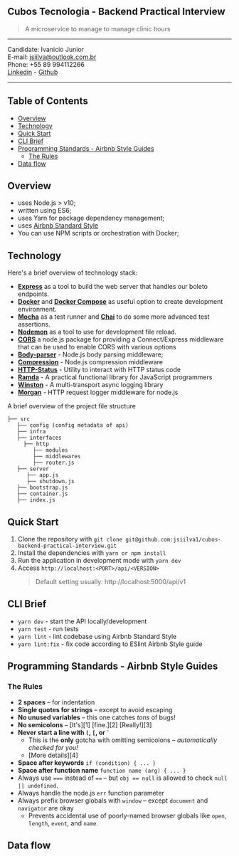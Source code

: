 ## Cubos Tecnologia - Backend Practical Interview 
> A microservice to manage to manage clinic hours
--------------------

Candidate: Ivanicio Junior   
E-mail: jsiilva@outlook.com.br   
Phone: +55 89 994112266  
[Linkedin](https://www.linkedin.com/in/jsilva49/) - [Github](https://github.com/jsiilva1/)

--------------------
  
## Table of Contents
- [Overview](#overview)
- [Technology](#technology)
- [Quick Start](#quick-start)
- [CLI Brief](#cli-brief)
- [Programming Standards - Airbnb Style Guides](#programming-standards---airbnb-style-guides)
  - [The Rules](#the-rules)
- [Data flow](#data-flow)

## Overview
- uses Node.js > v10;
- written using ES6;
- uses Yarn for package dependency management;
- uses [Airbnb Standard Style](https://github.com/airbnb/javascript)
- You can use NPM scripts or orchestration with Docker;

## Technology
Here's a brief overview of technology stack:
-  **[Express](https://github.com/expressjs/express)** as a tool to build the web server that handles our boleto endpoints.
-  **[Docker](https://docs.docker.com)** and **[Docker Compose](https://docs.docker.com/compose/)** as useful option to create development environment.
-  **[Mocha](https://www.npmjs.com/package/mocha)** as a test runner and **[Chai](http://chaijs.com)** to do some more advanced test assertions.
-  **[Nodemon](https://nodemon.io/)** as a tool to use for development file reload.
 -  **[CORS](https://www.npmjs.com/package/cors)** a node.js package for providing a Connect/Express middleware that can be used to enable CORS with various options
 - **[Body-parser](https://www.npmjs.com/package/body-parser)** - Node.js body parsing middleware;
 -  **[Compression](https://www.npmjs.com/package/compression)** - Node.js compression middleware
 -  **[HTTP-Status](https://www.npmjs.com/package/http-status)** - Utility to interact with HTTP status code
 -  **[Ramda](https://www.npmjs.com/package/ramda)** -  A practical functional library for JavaScript programmers
 -  **[Winston](https://www.npmjs.com/package/winston)** -  A multi-transport async logging library
 -  **[Morgan](https://www.npmjs.com/package/morgan)** -  HTTP request logger middleware for node.js

A brief overview of the project file structure
```
├── src
   ├── config (config metadata of api)
   ├── infra
   ├── interfaces 
     ├── http 
        ├── modules
        ├── middlewares
        ├── router.js 
   ├── server
      ├── app.js
      ├── shutdown.js 
   ├── bootstrap.js
   ├── container.js
   ├── index.js
```

## Quick Start
1. Clone the repository with `git clone git@github.com:jsiilva1/cubos-backend-practical-interview.git`
2. Install the dependencies with `yarn or npm install`
3. Run the application in development mode with `yarn dev`
4. Access `http://localhost:<PORT>/api/<VERSION>`
    > Default setting usually: http://localhost:5000/api/v1

## CLI Brief
- `yarn dev` - start the API locally/development
- `yarn test` - run tests
- `yarn lint` - lint codebase using Airbnb Standard Style
- `yarn lint:fix` - fix code according to ESlint Airbnb Style guide

## Programming Standards - Airbnb Style Guides
### The Rules

- **2 spaces** – for indentation
- **Single quotes for strings** – except to avoid escaping
- **No unused variables** – this one catches *tons* of bugs!
- **No semicolons** – [It's][1] [fine.][2] [Really!][3]
- **Never start a line with `(`, `[`, or `` ` ``**
  - This is the **only** gotcha with omitting semicolons – *automatically checked for you!*
  - [More details][4]
- **Space after keywords** `if (condition) { ... }`
- **Space after function name** `function name (arg) { ... }`
- Always use `===` instead of `==` – but `obj == null` is allowed to check `null || undefined`.
- Always handle the node.js `err` function parameter
- Always prefix browser globals with `window` – except `document` and `navigator` are okay
  - Prevents accidental use of poorly-named browser globals like `open`, `length`,
    `event`, and `name`.


## Data flow

